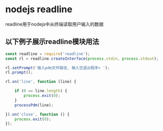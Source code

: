 # nodejs readline

readline用于nodejs中从终端读取用户输入的数据

## 以下例子展示readline模块用法

```js
const readline = require('readline');
const rl = readline.createInterface(process.stdin, process.stdout);

rl.setPrompt('输入pdm文件路径, 输入空退出程序> ');
rl.prompt();

rl.on('line', function (line) {

    if (0 == line.length) {
        process.exit(0);
    }
    processPdm(line);

}).on('close', function () {
    process.exit(0);
});
```
